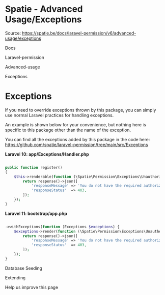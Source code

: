 # Spatie - Advanced Usage/Exceptions

Source: https://spatie.be/docs/laravel-permission/v6/advanced-usage/exceptions

Docs

Laravel-permission

Advanced-usage

Exceptions

Exceptions
==========

If you need to override exceptions thrown by this package, you can simply use normal Laravel practices for handling exceptions.

An example is shown below for your convenience, but nothing here is specific to this package other than the name of the exception.

You can find all the exceptions added by this package in the code here: https://github.com/spatie/laravel-permission/tree/main/src/Exceptions

**Laravel 10: app/Exceptions/Handler.php**

```php

public function register()
{
    $this->renderable(function (\Spatie\Permission\Exceptions\UnauthorizedException $e, $request) {
        return response()->json([
            'responseMessage' => 'You do not have the required authorization.',
            'responseStatus'  => 403,
        ]);
    });
}

```
**Laravel 11: bootstrap/app.php**

```php

->withExceptions(function (Exceptions $exceptions) {
    $exceptions->render(function (\Spatie\Permission\Exceptions\UnauthorizedException $e, $request) {
        return response()->json([
            'responseMessage' => 'You do not have the required authorization.',
            'responseStatus'  => 403,
        ]);
    });
}

```
Database Seeding

Extending

Help us improve this page